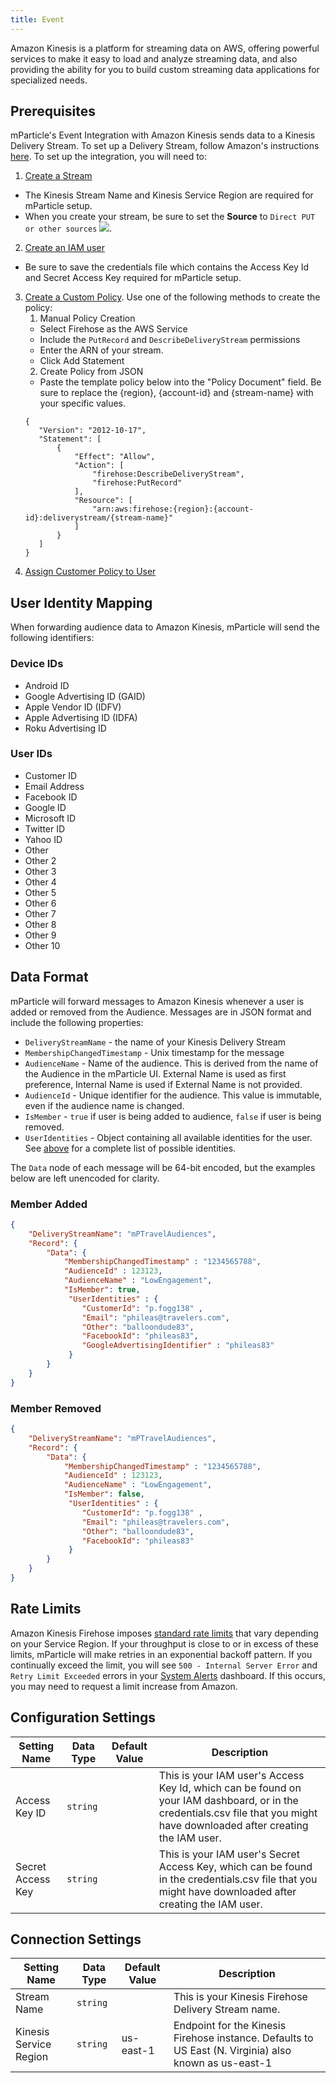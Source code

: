 ```yaml
---
title: Event
---
```


Amazon Kinesis is a platform for streaming data on AWS, offering powerful services to make it easy to load and analyze streaming data, and also providing the ability for you to build custom streaming data applications for specialized needs.

## Prerequisites 

mParticle's Event Integration with Amazon Kinesis sends data to a Kinesis Delivery Stream. To set up a Delivery Stream, follow Amazon's instructions [here](http://docs.aws.amazon.com/firehose/latest/dev/before-you-begin.html). To set up the integration, you will need to:

1. [Create a Stream](https://docs.aws.amazon.com/firehose/latest/dev/basic-create.html)
* The Kinesis Stream Name and Kinesis Service Region are required for mParticle setup. 
* When you create your stream, be sure to set the **Source** to `Direct PUT or other sources`
  ![](/images/kinesis-source.png).
2. [Create an IAM user](http://docs.aws.amazon.com/IAM/latest/UserGuide/id_users_create.html#id_users_create_console)  
* Be sure to save the credentials file which contains the Access Key Id and Secret Access Key required for mParticle setup.
3. [Create a Custom Policy](http://docs.aws.amazon.com/IAM/latest/UserGuide/access_policies.html).  Use one of the following methods to create the policy:
   1. Manual Policy Creation
     * Select Firehose as the AWS Service
     * Include the `PutRecord` and `DescribeDeliveryStream` permissions 
     * Enter the ARN of your stream.
     * Click Add Statement
   2. Create Policy from JSON
     * Paste the template policy below into the "Policy Document" field.  Be sure to replace the {region}, {account-id} and {stream-name} with your specific values.
     ~~~
    {
        "Version": "2012-10-17",
        "Statement": [
            {
                "Effect": "Allow",
                "Action": [
                    "firehose:DescribeDeliveryStream",
                    "firehose:PutRecord"
                ],
                "Resource": [
                    "arn:aws:firehose:{region}:{account-id}:deliverystream/{stream-name}"
                ]
            }
        ]
    }
     ~~~
4. [Assign Customer Policy to User](http://docs.aws.amazon.com/IAM/latest/UserGuide/access_policies_managed-using.html#attach-managed-policy-console)

## User Identity Mapping

When forwarding audience data to Amazon Kinesis, mParticle will send the following identifiers:

### Device IDs

* Android ID
* Google Advertising ID (GAID)
* Apple Vendor ID (IDFV)
* Apple Advertising ID (IDFA)
* Roku Advertising ID

### User IDs

* Customer ID
* Email Address
* Facebook ID
* Google ID
* Microsoft ID
* Twitter ID
* Yahoo ID
* Other
* Other 2
* Other 3
* Other 4
* Other 5
* Other 6
* Other 7
* Other 8
* Other 9
* Other 10

## Data Format

mParticle will forward messages to Amazon Kinesis whenever a user is added or removed from the Audience. Messages are in JSON format and include the following properties:

* `DeliveryStreamName` - the name of your Kinesis Delivery Stream
* `MembershipChangedTimestamp` - Unix timestamp for the message
* `AudienceName` - Name of the audience. This is derived from the name of the Audience in the mParticle UI. External Name is used as first preference, Internal Name is used if External Name is not provided.
* `AudienceId` - Unique identifier for the audience. This value is immutable, even if the audience name is changed.
* `IsMember` - `true` if user is being added to audience, `false` if user is being removed.
* `UserIdentities` - Object containing all available identities for the user. See [above](#user-identity-mapping) for a complete list of possible identities.

The `Data` node of each message will be 64-bit encoded, but the examples below are left unencoded for clarity.

### Member Added

~~~json
{
    "DeliveryStreamName": "mPTravelAudiences",
    "Record": {
        "Data": {
            "MembershipChangedTimestamp" : "1234565788",
            "AudienceId" : 123123,
            "AudienceName" : "LowEngagement",
            "IsMember": true,
             "UserIdentities" : {
                "CustomerId": "p.fogg138" ,
                "Email": "phileas@travelers.com",
                "Other": "balloondude83",
                "FacebookId": "phileas83",
                "GoogleAdvertisingIdentifier" : "phileas83"
             }
        }
    }
}
~~~

### Member Removed

~~~json
{
    "DeliveryStreamName": "mPTravelAudiences",
    "Record": {
        "Data": {
            "MembershipChangedTimestamp" : "1234565788",            
            "AudienceId" : 123123,
            "AudienceName" : "LowEngagement",
            "IsMember": false,
             "UserIdentities" : {
                "CustomerId": "p.fogg138" ,
                "Email": "phileas@travelers.com",
                "Other": "balloondude83",
                "FacebookId": "phileas83"
             }
        }
    }
}
~~~

## Rate Limits

Amazon Kinesis Firehose imposes [standard rate limits](https://docs.aws.amazon.com/firehose/latest/dev/limits.html) that vary depending on your Service Region. If your throughput is close to or in excess of these limits, mParticle will make retries in an exponential backoff pattern. If you continually exceed the limit, you will see `500 - Internal Server Error` and `Retry Limit Exceeded` errors in your [System Alerts](/guides/platform-guide/activity#system-alerts) dashboard. If this occurs, you may need to request a limit increase from Amazon.

## Configuration Settings

Setting Name | Data Type | Default Value | Description 
|---|---|---|---
| Access Key ID | `string` | <unset> | This is your IAM user's Access Key Id, which can be found on your IAM dashboard, or in the credentials.csv file that you might have downloaded after creating the IAM user. |
| Secret Access Key | `string` | <unset> | This is your IAM user's Secret Access Key, which can be found in the credentials.csv file that you might have downloaded after creating the IAM user. |


## Connection Settings

Setting Name | Data Type | Default Value | Description 
|---|---|---|---
| Stream Name | `string` | <unset> | This is your Kinesis Firehose Delivery Stream name. |
| Kinesis Service Region | `string` | us-east-1 | Endpoint for the Kinesis Firehose instance. Defaults to US East (N. Virginia) also known as us-east-1 |